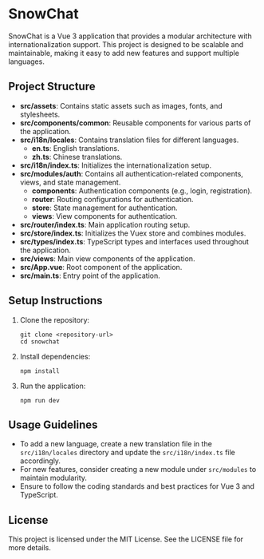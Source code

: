 # SnowChat

SnowChat is a Vue 3 application that provides a modular architecture with internationalization support. This project is designed to be scalable and maintainable, making it easy to add new features and support multiple languages.

## Project Structure

- **src/assets**: Contains static assets such as images, fonts, and stylesheets.
- **src/components/common**: Reusable components for various parts of the application.
- **src/i18n/locales**: Contains translation files for different languages.
  - **en.ts**: English translations.
  - **zh.ts**: Chinese translations.
- **src/i18n/index.ts**: Initializes the internationalization setup.
- **src/modules/auth**: Contains all authentication-related components, views, and state management.
  - **components**: Authentication components (e.g., login, registration).
  - **router**: Routing configurations for authentication.
  - **store**: State management for authentication.
  - **views**: View components for authentication.
- **src/router/index.ts**: Main application routing setup.
- **src/store/index.ts**: Initializes the Vuex store and combines modules.
- **src/types/index.ts**: TypeScript types and interfaces used throughout the application.
- **src/views**: Main view components of the application.
- **src/App.vue**: Root component of the application.
- **src/main.ts**: Entry point of the application.

## Setup Instructions

1. Clone the repository:
   ```
   git clone <repository-url>
   cd snowchat
   ```

2. Install dependencies:
   ```
   npm install
   ```

3. Run the application:
   ```
   npm run dev
   ```

## Usage Guidelines

- To add a new language, create a new translation file in the `src/i18n/locales` directory and update the `src/i18n/index.ts` file accordingly.
- For new features, consider creating a new module under `src/modules` to maintain modularity.
- Ensure to follow the coding standards and best practices for Vue 3 and TypeScript.

## License

This project is licensed under the MIT License. See the LICENSE file for more details.
